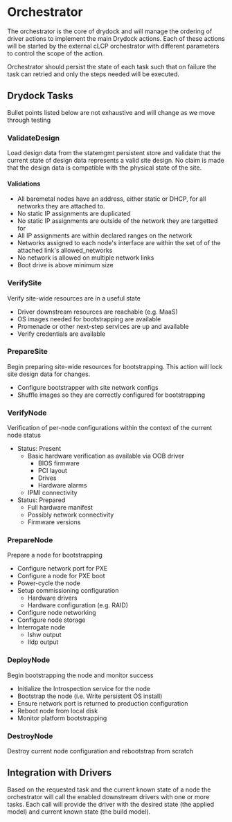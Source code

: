 # Orchestrator #

The orchestrator is the core of drydock and will manage
the ordering of driver actions to implement the main Drydock
actions. Each of these actions will be started by the
external cLCP orchestrator with different parameters to
control the scope of the action.

Orchestrator should persist the state of each task
such that on failure the task can retried and only the
steps needed will be executed.

## Drydock Tasks ##

Bullet points listed below are not exhaustive and will
change as we move through testing

### ValidateDesign ###

Load design data from the statemgmt persistent store and
validate that the current state of design data represents
a valid site design. No claim is made that the design data
is compatible with the physical state of the site.

#### Validations ####

* All baremetal nodes have an address, either static or DHCP, for all networks they are attached to.
* No static IP assignments are duplicated
* No static IP assignments are outside of the network they are targetted for
* All IP assignments are within declared ranges on the network
* Networks assigned to each node's interface are within the set of of the attached link's allowed_networks
* No network is allowed on multiple network links
* Boot drive is above minimum size

### VerifySite ###

Verify site-wide resources are in a useful state

* Driver downstream resources are reachable (e.g. MaaS)
* OS images needed for bootstrapping are available
* Promenade or other next-step services are up and available
* Verify credentials are available

### PrepareSite ###

Begin preparing site-wide resources for bootstrapping. This
action will lock site design data for changes.

* Configure bootstrapper with site network configs
* Shuffle images so they are correctly configured for bootstrapping

### VerifyNode ###

Verification of per-node configurations within the context
of the current node status

* Status: Present
    * Basic hardware verification as available via OOB driver
        - BIOS firmware
        - PCI layout
        - Drives
        - Hardware alarms
    * IPMI connectivity
* Status: Prepared
    - Full hardware manifest
    - Possibly network connectivity
    - Firmware versions

### PrepareNode ###

Prepare a node for bootstrapping

* Configure network port for PXE
* Configure a node for PXE boot
* Power-cycle the node
* Setup commissioning configuration
    - Hardware drivers
    - Hardware configuration (e.g. RAID)
* Configure node networking
* Configure node storage
* Interrogate node
    - lshw output
    - lldp output

### DeployNode ###

Begin bootstrapping the node and monitor
success

* Initialize the Introspection service for the node
* Bootstrap the node (i.e. Write persistent OS install)
* Ensure network port is returned to production configuration
* Reboot node from local disk
* Monitor platform bootstrapping

### DestroyNode ###

Destroy current node configuration and rebootstrap from scratch

## Integration with Drivers ##

Based on the requested task and the current known state of a node
the orchestrator will call the enabled downstream drivers with one
or more tasks. Each call will provide the driver with the desired
state (the applied model) and current known state (the build model).